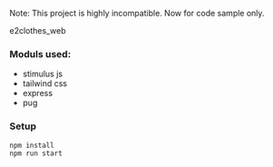 Note: This project is highly incompatible. Now for code sample only.

e2clothes_web 

### Moduls used:

- stimulus js
- tailwind css
- express
- pug

### Setup

``` shell
npm install
npm run start
```
